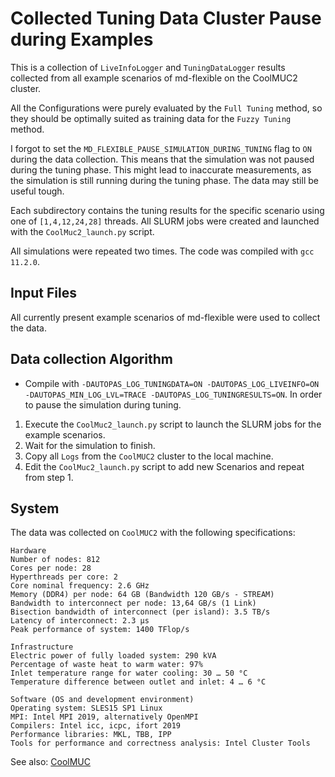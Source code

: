 # Collected Tuning Data Cluster Pause during Examples

This is a collection of `LiveInfoLogger` and `TuningDataLogger` results collected from all example scenarios of md-flexible on the CoolMUC2 cluster.

All the Configurations were purely evaluated by the `Full Tuning` method, so they should be optimally suited as training data for the `Fuzzy Tuning` method.

I forgot to set the `MD_FLEXIBLE_PAUSE_SIMULATION_DURING_TUNING` flag to `ON` during the data collection. This means that the simulation was not paused during the tuning phase. This might lead to inaccurate measurements, as the simulation is still running during the tuning phase. The data may still be useful tough.

Each subdirectory contains the tuning results for the specific scenario using one of `[1,4,12,24,28]` threads. All SLURM jobs were created and launched with the `CoolMuc2_launch.py` script.

All simulations were repeated two times. The code was compiled with `gcc 11.2.0`.

## Input Files

All currently present example scenarios of md-flexible were used to collect the data.

## Data collection Algorithm

+ Compile with `-DAUTOPAS_LOG_TUNINGDATA=ON -DAUTOPAS_LOG_LIVEINFO=ON -DAUTOPAS_MIN_LOG_LVL=TRACE -DAUTOPAS_LOG_TUNINGRESULTS=ON`. In order to pause the simulation during tuning.

1. Execute the `CoolMuc2_launch.py` script to launch the SLURM jobs for the example scenarios.
2. Wait for the simulation to finish.
3. Copy all `Logs` from the `CoolMUC2` cluster to the local machine.
4. Edit the `CoolMuc2_launch.py` script to add new Scenarios and repeat from step 1.

## System

The data was collected on `CoolMUC2` with the following specifications:

```text
Hardware
Number of nodes: 812
Cores per node: 28
Hyperthreads per core: 2
Core nominal frequency: 2.6 GHz
Memory (DDR4) per node: 64 GB (Bandwidth 120 GB/s - STREAM)
Bandwidth to interconnect per node: 13,64 GB/s (1 Link)
Bisection bandwidth of interconnect (per island): 3.5 TB/s
Latency of interconnect: 2.3 µs
Peak performance of system: 1400 TFlop/s

Infrastructure
Electric power of fully loaded system: 290 kVA
Percentage of waste heat to warm water: 97%
Inlet temperature range for water cooling: 30 … 50 °C
Temperature difference between outlet and inlet: 4 … 6 °C

Software (OS and development environment)
Operating system: SLES15 SP1 Linux
MPI: Intel MPI 2019, alternatively OpenMPI
Compilers: Intel icc, icpc, ifort 2019
Performance libraries: MKL, TBB, IPP
Tools for performance and correctness analysis: Intel Cluster Tools
```

See also: [CoolMUC](https://doku.lrz.de/coolmuc-2-11484376.html)
